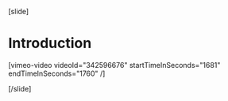 [slide]
# Introduction

[vimeo-video videoId="342596676" startTimeInSeconds="1681" endTimeInSeconds="1760" /]

[/slide]